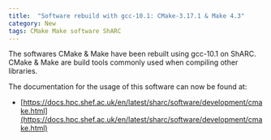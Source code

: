 ```yaml
---
title:  "Software rebuild with gcc-10.1: CMake-3.17.1 & Make 4.3"
category: New
tags: CMake Make software ShARC
---
```


The softwares CMake & Make have been rebuilt using gcc-10.1 on ShARC. CMake & Make are build tools commonly used when compiling other libraries.

The documentation for the usage of this software can now be found at:

* [https://docs.hpc.shef.ac.uk/en/latest/sharc/software/development/cmake.html](https://docs.hpc.shef.ac.uk/en/latest/sharc/software/development/cmake.html)
